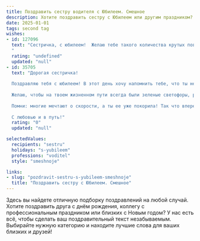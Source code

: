 ```yaml
---
title: Поздравить сестру водителя с Юбилеем. Смешное
description: Хотите поздравить сестру с Юбилеем или другим праздником? Наш ИИ создаст незабываемое поздравление, а вы обязательно выделитесь среди других.  
date: 2025-01-01
tags: second tag
wishes:
- id: 127096
  text: "Сестричка, с юбилеем!  Желаю тебе такого количества крутых поворотов в жизни, чтобы даже самые опытные водители позавидовали!  Пусть твой жизненный путь будет прямым, как автобан, а все препятствия — лишь мелкие выбоины, которые ты легко объедешь на своем «железном коне»!  Главное — не превышай скорость счастья и наслаждайся каждой поездкой!  Здоровья, удачи и бензина в бак — полный!
  "
  rating: "undefined"
  updated: "null"
- id: 35705
  text: "Дорогая сестричка!
  
  Поздравляю тебя с юбилеем! В этот день хочу напомнить тебе, что ты не просто водитель, а настоящий мастерица за рулем! Твоя способность парковаться в самых трудных местах — это искусство!
  
  Желаю, чтобы на твоем жизненном пути всегда были зеленые светофоры, ровные дороги и только положительные пешеходы! Пусть в твоей машине всегда играет хорошая музыка, а багажник будет полон не только запаски, но и приятных сюрпризов!
  
  Помни: многие мечтают о скорости, а ты ее уже покорила! Так что вперед, к новым маршрутам и свершениям! И пусть твое сердце всегда ведет в правильном направлении!
  
  С любовью и в путь!"
  rating: "0"
  updated: "null"

selectedValues:
  recipients: "sestru"
  holidays: "s-yubileem"
  professions: "voditel"
  style: "smeshnoje"

links:
- slug: "pozdravit-sestru-s-yubileem-smeshnoje"
  title: "Поздравить сестру с Юбилеем. Смешное"
---
```


Здесь вы найдете отличную подборку поздравлений на любой случай. 
Хотите поздравить друга с днём рождения, коллегу с профессиональным праздником или близких с Новым годом? У нас есть всё, чтобы сделать ваш поздравительный текст незабываемым. Выбирайте нужную категорию и находите лучшие слова для ваших близких и друзей!
